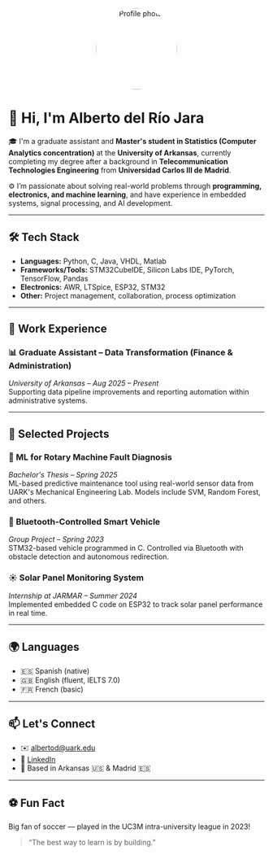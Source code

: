 <p align="center">
  <img src="fotoGraduacion.png.png" width="160" style="border-radius: 50%;" alt="Profile photo">
</p>


# 👋 Hi, I'm Alberto del Río Jara

🎓 I'm a graduate assistant and **Master's student in Statistics (Computer Analytics concentration)** at the **University of Arkansas**, currently completing my degree after a background in **Telecommunication Technologies Engineering** from **Universidad Carlos III de Madrid**.

⚙️ I’m passionate about solving real-world problems through **programming, electronics, and machine learning**, and have experience in embedded systems, signal processing, and AI development.

---

## 🛠️ Tech Stack

- **Languages:** Python, C, Java, VHDL, Matlab  
- **Frameworks/Tools:** STM32CubeIDE, Silicon Labs IDE, PyTorch, TensorFlow, Pandas  
- **Electronics:** AWR, LTSpice, ESP32, STM32  
- **Other:** Project management, collaboration, process optimization

---

## 💼 Work Experience

### 📊 Graduate Assistant – Data Transformation (Finance & Administration)  
*University of Arkansas – Aug 2025 – Present*  
Supporting data pipeline improvements and reporting automation within administrative systems.

---

## 📌 Selected Projects

### 🧠 ML for Rotary Machine Fault Diagnosis  
*Bachelor's Thesis – Spring 2025*  
ML-based predictive maintenance tool using real-world sensor data from UARK's Mechanical Engineering Lab. Models include SVM, Random Forest, and others.

### 🚗 Bluetooth-Controlled Smart Vehicle  
*Group Project – Spring 2023*  
STM32-based vehicle programmed in C. Controlled via Bluetooth with obstacle detection and autonomous redirection.

### ☀️ Solar Panel Monitoring System  
*Internship at JARMAR – Summer 2024*  
Implemented embedded C code on ESP32 to track solar panel performance in real time.

---

## 🌍 Languages

- 🇪🇸 Spanish (native)
- 🇬🇧 English (fluent, IELTS 7.0)
- 🇫🇷 French (basic)

---

## 📫 Let's Connect

- ✉️ albertod@uark.edu  
- 🔗 [LinkedIn](https://www.linkedin.com/in/alberto-del-r%C3%ADo-jara-a4b0312a3/)  
- 📍 Based in Arkansas 🇺🇸 & Madrid 🇪🇸  

---

## ⚽ Fun Fact

Big fan of soccer — played in the UC3M intra-university league in 2023!

> “The best way to learn is by building.”
